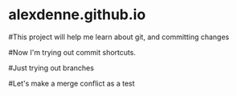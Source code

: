# alexdenne.github.io

#This project will help me learn about git, and committing changes 

#Now I'm trying out commit shortcuts.

#Just trying out branches

#Let's make a merge conflict as a test
